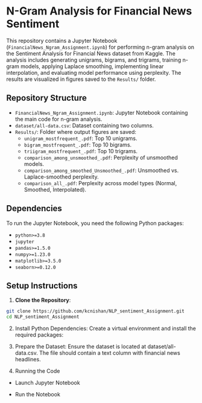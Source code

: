 # N-Gram Analysis for Financial News Sentiment

This repository contains a Jupyter Notebook (`FinancialNews_Ngram_Assignment.ipynb`) for performing n-gram analysis on the Sentiment Analysis for Financial News dataset from Kaggle. The analysis includes generating unigrams, bigrams, and trigrams, training n-gram models, applying Laplace smoothing, implementing linear interpolation, and evaluating model performance using perplexity. The results are visualized in figures saved to the `Results/` folder.

## Repository Structure

- `FinancialNews_Ngram_Assignment.ipynb`: Jupyter Notebook containing the main code for n-gram analysis.
- `dataset/all-data.csv`: Dataset containing two columns.
- `Results/`: Folder where output figures are saved:
  - `unigram_mostfrequent_.pdf`: Top 10 unigrams.
  - `bigram_mostfrequent_.pdf`: Top 10 bigrams.
  - `triigram_mostfrequent_.pdf`: Top 10 trigrams.
  - `comparison_among_unsmoothed_.pdf`: Perplexity of unsmoothed models.
  - `comparison_among_smoothed_Unsmoothed_.pdf`: Unsmoothed vs. Laplace-smoothed perplexity.
  - `comparison_all_.pdf`: Perplexity across model types (Normal, Smoothed, Interpolated).


## Dependencies

To run the Jupyter Notebook, you need the following Python packages:
- `python>=3.8`
- `jupyter`
- `pandas>=1.5.0`
- `numpy>=1.23.0`
- `matplotlib>=3.5.0`
- `seaborn>=0.12.0`


 ## Setup Instructions

 1. **Clone the Repository**:
   ```bash
   git clone https://github.com/kcnishan/NLP_sentiment_Assignment.git
   cd NLP_sentiment_Assignment
```


 2. Install Python Dependencies: Create a virtual environment and install the required packages:


 3. Prepare the Dataset: Ensure the dataset is located at dataset/all-data.csv. The file should contain a text column with financial news headlines. 

 4. Running the Code

  - Launch Jupyter Notebook

  - Run the Notebook






